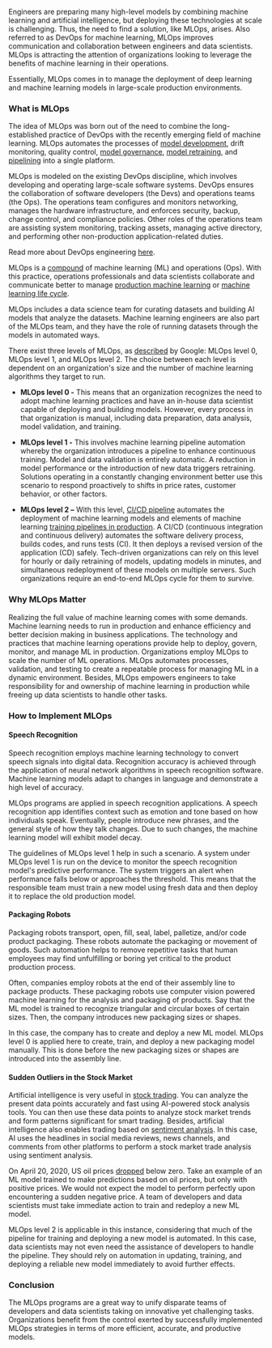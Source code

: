Engineers are preparing many high-level models by combining machine learning and artificial intelligence, but deploying these technologies at scale is challenging. Thus, the need to find a solution, like MLOps, arises. Also referred to as DevOps for machine learning, MLOps improves communication and collaboration between engineers and data scientists. MLOps is attracting the attention of organizations looking to leverage the benefits of machine learning in their operations.

Essentially, MLOps comes in to manage the deployment of deep learning and machine learning models in large-scale production environments.

### What is MLOps

The idea of MLOps was born out of the need to combine the long-established practice of DevOps with the recently emerging field of machine learning. MLOps automates the processes of [model development](https://www.sciencedirect.com/topics/computer-science/model-development#:~:text=Model%20development%20is%20an%20iterative,rather%20than%20where%20it%20finished.), drift monitoring, quality control, [model governance](https://algorithmia.com/blog/model-governance), [model retraining](https://docs.aws.amazon.com/machine-learning/latest/dg/retraining-models-on-new-data.html), and [pipelining](https://www.sciencedirect.com/topics/computer-science/pipelining) into a single platform.

MLOps is modeled on the existing DevOps discipline, which involves developing and operating large-scale software systems. DevOps ensures the collaboration of software developers (the Devs) and operations teams (the Ops). The operations team configures and monitors networking, manages the hardware infrastructure, and enforces security, backup, change control, and compliance policies. Other roles of the operations team are assisting system monitoring, tracking assets, managing active directory, and performing other non-production application-related duties. 

Read more about DevOps engineering [here](https://www.section.io/engineering-education/what-it-takes-to-be-a-devops-engineer/).

MLOps is a [compound](https://caiomsouza.medium.com/mlops-machine-learning-and-operations-and-ai-at-scale-ffcac7e50f62) of machine learning (ML) and operations (Ops). With this practice, operations professionals and data scientists collaborate and communicate better to manage [production machine learning](https://towardsdatascience.com/production-machine-learning-isnt-hard-anymore-932bd91e138f) or [machine learning life cycle](https://www.educba.com/machine-learning-life-cycle/#:~:text=Machine%20Learning%20Life%20Cycle%20is,are%20involved%20in%20various%20applications). 

MLOps includes a data science team for curating datasets and building AI models that analyze the datasets. Machine learning engineers are also part of the MLOps team, and they have the role of running datasets through the models in automated ways.

There exist three levels of MLOps, as [described](https://cloud.google.com/solutions/machine-learning/mlops-continuous-delivery-and-automation-pipelines-in-machine-learning) by Google: MLOps level 0, MLOps level 1, and MLOps level 2. The choice between each level is dependent on an organization&#39;s size and the number of machine learning algorithms they target to run.

- **MLOps level 0 -** This means that an organization recognizes the need to adopt machine learning practices and have an in-house data scientist capable of deploying and building models. However, every process in that organization is manual, including data preparation, data analysis, model validation, and training.

- **MLOps level 1 -** This involves machine learning pipeline automation whereby the organization introduces a pipeline to enhance continuous training. Model and data validation is entirely automatic. A reduction in model performance or the introduction of new data triggers retraining. Solutions operating in a constantly changing environment better use this scenario to respond proactively to shifts in price rates, customer behavior, or other factors.

- **MLOps level 2 –** With this level, [CI/CD pipeline](https://semaphoreci.com/blog/cicd-pipeline#:~:text=What%20is%20a%20CI%2FCD,and%20enable%20fast%20product%20iterations.) automates the deployment of machine learning models and elements of machine learning [training pipelines in production](https://www.altexsoft.com/blog/machine-learning-pipeline/). A CI/CD (continuous integration and continuous delivery) automates the software delivery process, builds codes, and runs tests (CI). It then deploys a revised version of the application (CD) safely. Tech-driven organizations can rely on this level for hourly or daily retraining of models, updating models in minutes, and simultaneous redeployment of these models on multiple servers. Such organizations require an end-to-end MLOps cycle for them to survive.

### Why MLOps Matter

Realizing the full value of machine learning comes with some demands. Machine learning needs to run in production and enhance efficiency and better decision making in business applications. The technology and practices that machine learning operations provide help to deploy, govern, monitor, and manage ML in production. Organizations employ MLOps to scale the number of ML operations. MLOps automates processes, validation, and testing to create a repeatable process for managing ML in a dynamic environment. Besides, MLOps empowers engineers to take responsibility for and ownership of machine learning in production while freeing up data scientists to handle other tasks.

### How to Implement MLOps

#### Speech Recognition

Speech recognition employs machine learning technology to convert speech signals into digital data. Recognition accuracy is achieved through the application of neural network algorithms in speech recognition software. Machine learning models adapt to changes in language and demonstrate a high level of accuracy.

MLOps programs are applied in speech recognition applications. A speech recognition app identifies context such as emotion and tone based on how individuals speak. Eventually, people introduce new phrases, and the general style of how they talk changes. Due to such changes, the machine learning model will exhibit model decay.

The guidelines of MLOps level 1 help in such a scenario. A system under MLOps level 1 is run on the device to monitor the speech recognition model&#39;s predictive performance. The system triggers an alert when performance falls below or approaches the threshold. This means that the responsible team must train a new model using fresh data and then deploy it to replace the old production model.

#### Packaging Robots

Packaging robots transport, open, fill, seal, label, palletize, and/or code product packaging. These robots automate the packaging or movement of goods. Such automation helps to remove repetitive tasks that human employees may find unfulfilling or boring yet critical to the product production process.

Often, companies employ robots at the end of their assembly line to package products. These packaging robots use computer vision powered machine learning for the analysis and packaging of products. Say that the ML model is trained to recognize triangular and circular boxes of certain sizes. Then, the company introduces new packaging sizes or shapes.

In this case, the company has to create and deploy a new ML model. MLOps level 0 is applied here to create, train, and deploy a new packaging model manually. This is done before the new packaging sizes or shapes are introduced into the assembly line.

#### Sudden Outliers in the Stock Market

Artificial intelligence is very useful in [stock trading](https://www.investopedia.com/stock-trading-4689660#:~:text=Stock%20trading%20refers%20to%20the,a%20piece%20of%20the%20company.). You can analyze the present data points accurately and fast using AI-powered stock analysis tools. You can then use these data points to analyze stock market trends and form patterns significant for smart trading. Besides, artificial intelligence also enables trading based on [sentiment analysis](https://www.dailyfx.com/education/understanding-the-stock-market/stock-market-sentiment-analysis.html#:~:text=Stock%20sentiment%20analysis%20can%20be,changes%20in%20a%20particular%20asset.). In this case, AI uses the headlines in social media reviews, news channels, and comments from other platforms to perform a stock market trade analysis using sentiment analysis.

On April 20, 2020, US oil prices [dropped](https://www.theguardian.com/world/2020/apr/20/oil-prices-sink-to-20-year-low-as-un-sounds-alarm-on-to-covid-19-relief-fund) below zero. Take an example of an ML model trained to make predictions based on oil prices, but only with positive prices. We would not expect the model to perform perfectly upon encountering a sudden negative price. A team of developers and data scientists must take immediate action to train and redeploy a new ML model.

MLOps level 2 is applicable in this instance, considering that much of the pipeline for training and deploying a new model is automated. In this case, data scientists may not even need the assistance of developers to handle the pipeline. They should rely on automation in updating, training, and deploying a reliable new model immediately to avoid further effects.

### Conclusion

The MLOps programs are a great way to unify disparate teams of developers and data scientists taking on innovative yet challenging tasks. Organizations benefit from the control exerted by successfully implemented MLOps strategies in terms of more efficient, accurate, and productive models.